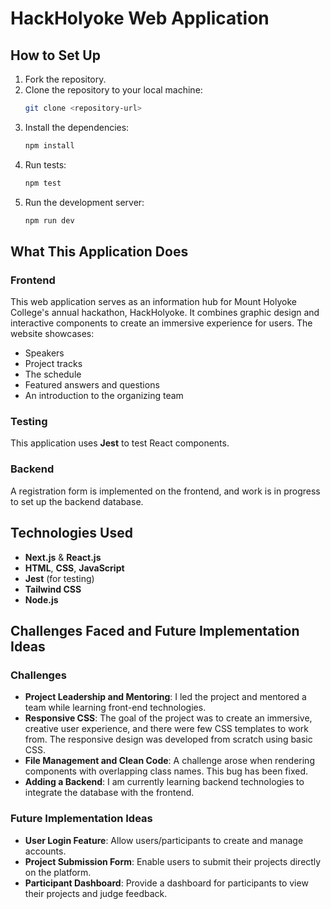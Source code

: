# HackHolyoke Web Application

## How to Set Up

1. Fork the repository.
2. Clone the repository to your local machine:
    ```bash
    git clone <repository-url>
    ```
3. Install the dependencies:
    ```bash
    npm install
    ```
4. Run tests:
    ```bash
    npm test
    ```
5. Run the development server:
    ```bash
    npm run dev
    ```

## What This Application Does

### Frontend

This web application serves as an information hub for Mount Holyoke College's annual hackathon, HackHolyoke. It combines graphic design and interactive components to create an immersive experience for users. The website showcases:
- Speakers
- Project tracks
- The schedule
- Featured answers and questions
- An introduction to the organizing team

### Testing

This application uses **Jest** to test React components.

### Backend

A registration form is implemented on the frontend, and work is in progress to set up the backend database.

## Technologies Used

- **Next.js** & **React.js**
- **HTML**, **CSS**, **JavaScript**
- **Jest** (for testing)
- **Tailwind CSS**
- **Node.js**

## Challenges Faced and Future Implementation Ideas

### Challenges

- **Project Leadership and Mentoring**: I led the project and mentored a team while learning front-end technologies.
- **Responsive CSS**: The goal of the project was to create an immersive, creative user experience, and there were few CSS templates to work from. The responsive design was developed from scratch using basic CSS.
- **File Management and Clean Code**: A challenge arose when rendering components with overlapping class names. This bug has been fixed.
- **Adding a Backend**: I am currently learning backend technologies to integrate the database with the frontend.

### Future Implementation Ideas

- **User Login Feature**: Allow users/participants to create and manage accounts.
- **Project Submission Form**: Enable users to submit their projects directly on the platform.
- **Participant Dashboard**: Provide a dashboard for participants to view their projects and judge feedback.

